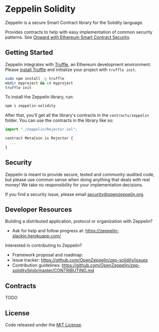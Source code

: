 # Zeppelin Solidity
Zeppelin is a secure Smart Contract library for the Solidity language.

Provides contracts to help with easy implementation of common security patterns. See [Onward with Ethereum Smart Contract Security](https://medium.com/bitcorps-blog/onward-with-ethereum-smart-contract-security-97a827e47702#.y3kvdetbz).

## Getting Started

Zeppelin integrates with [Truffle](https://github.com/ConsenSys/truffle), an Ethereum development environment. Please [install Truffle](https://github.com/ConsenSys/truffle#install) and initialize your project with `truffle init`.
```sh
sudo npm install -g truffle
mkdir myproject && cd myproject
truffle init
```

To install the Zeppelin library, run:
```sh
npm i zeppelin-solidity
```

After that, you'll get all the library's contracts in the `contracts/zeppelin` folder. You can use the contracts in the library like so:

```js
import "./zeppelin/Rejector.sol";

contract MetaCoin is Rejector { 
  ...
}
```

## Security
Zeppelin is meant to provide secure, tested and community-audited code, but please use common sense when doing anything that deals with real money! We take no responsibility for your implementation decisions.

If you find a security issue, please email [security@openzeppelin.org](mailto:security@openzeppelin.org).

## Developer Resources

Building a distributed application, protocol or organization with Zeppelin?

- Ask for help and follow progress at: https://zeppelin-slackin.herokuapp.com/

Interested in contributing to Zeppelin?

- Framework proposal and roadmap: 
- Issue tracker: https://github.com/OpenZeppelin/zep-solidity/issues
- Contribution guidelines: https://github.com/OpenZeppelin/zep-solidity/blob/master/CONTRIBUTING.md

## Contracts
TODO

## License
Code released under the [MIT License](https://github.com/OpenZeppelin/zep-solidity/blob/master/LICENSE).
